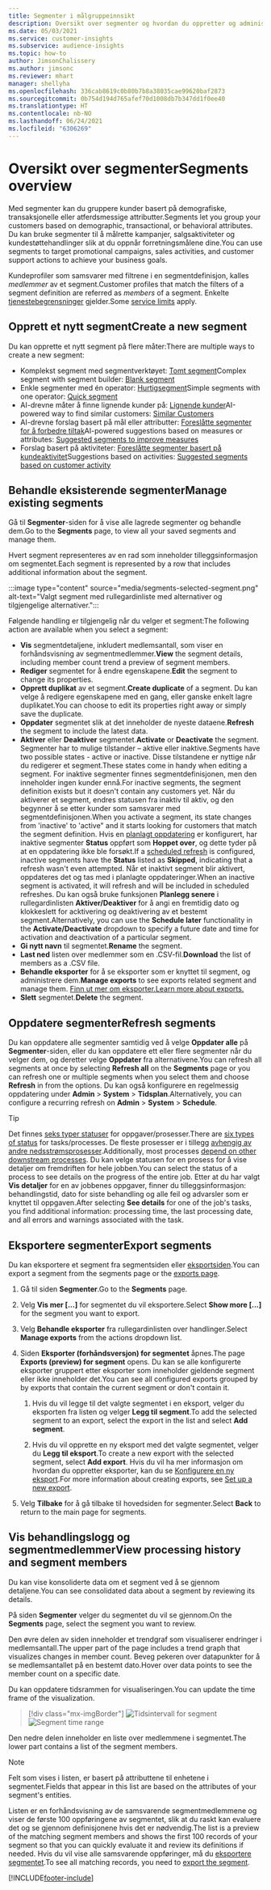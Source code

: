 ```yaml
---
title: Segmenter i målgruppeinnsikt
description: Oversikt over segmenter og hvordan du oppretter og administrerer dem.
ms.date: 05/03/2021
ms.service: customer-insights
ms.subservice: audience-insights
ms.topic: how-to
author: JimsonChalissery
ms.author: jimsonc
ms.reviewer: mhart
manager: shellyha
ms.openlocfilehash: 336cab8619c0b80b7b8a38035cae99620baf2873
ms.sourcegitcommit: 0b754d194d765afef70d1008db7b347dd1f0ee40
ms.translationtype: HT
ms.contentlocale: nb-NO
ms.lasthandoff: 06/24/2021
ms.locfileid: "6306269"
---
```

# <a name="segments-overview"></a><span data-ttu-id="a09b7-103">Oversikt over segmenter</span><span class="sxs-lookup"><span data-stu-id="a09b7-103">Segments overview</span></span>

<span data-ttu-id="a09b7-104">Med segmenter kan du gruppere kunder basert på demografiske, transaksjonelle eller atferdsmessige attributter.</span><span class="sxs-lookup"><span data-stu-id="a09b7-104">Segments let you group your customers based on demographic, transactional, or behavioral attributes.</span></span> <span data-ttu-id="a09b7-105">Du kan bruke segmenter til å målrette kampanjer, salgsaktiviteter og kundestøttehandlinger slik at du oppnår forretningsmålene dine.</span><span class="sxs-lookup"><span data-stu-id="a09b7-105">You can use segments to target promotional campaigns, sales activities, and customer support actions to achieve your business goals.</span></span>

<span data-ttu-id="a09b7-106">Kundeprofiler som samsvarer med filtrene i en segmentdefinisjon, kalles *medlemmer* av et segment.</span><span class="sxs-lookup"><span data-stu-id="a09b7-106">Customer profiles that match the filters of a segment definition are referred as *members* of a segment.</span></span> <span data-ttu-id="a09b7-107">Enkelte [tjenestebegrensninger](service-limits.md) gjelder.</span><span class="sxs-lookup"><span data-stu-id="a09b7-107">Some [service limits](service-limits.md) apply.</span></span>

## <a name="create-a-new-segment"></a><span data-ttu-id="a09b7-108">Opprett et nytt segment</span><span class="sxs-lookup"><span data-stu-id="a09b7-108">Create a new segment</span></span>

<span data-ttu-id="a09b7-109">Du kan opprette et nytt segment på flere måter:</span><span class="sxs-lookup"><span data-stu-id="a09b7-109">There are multiple ways to create a new segment:</span></span> 

- <span data-ttu-id="a09b7-110">Komplekst segment med segmentverktøyet: [Tomt segment](segment-builder.md#create-a-new-segment)</span><span class="sxs-lookup"><span data-stu-id="a09b7-110">Complex segment with segment builder: [Blank segment](segment-builder.md#create-a-new-segment)</span></span>
- <span data-ttu-id="a09b7-111">Enkle segmenter med én operator: [Hurtigsegment](segment-builder.md#quick-segments)</span><span class="sxs-lookup"><span data-stu-id="a09b7-111">Simple segments with one operator: [Quick segment](segment-builder.md#quick-segments)</span></span>
- <span data-ttu-id="a09b7-112">AI-drevne måter å finne lignende kunder på: [Lignende kunder](find-similar-customer-segments.md)</span><span class="sxs-lookup"><span data-stu-id="a09b7-112">AI-powered way to find similar customers: [Similar Customers](find-similar-customer-segments.md)</span></span>
- <span data-ttu-id="a09b7-113">AI-drevne forslag basert på mål eller attributter: [Foreslåtte segmenter for å forbedre tiltak](suggested-segments.md)</span><span class="sxs-lookup"><span data-stu-id="a09b7-113">AI-powered suggestions based on measures or attributes: [Suggested segments to improve measures](suggested-segments.md)</span></span>
- <span data-ttu-id="a09b7-114">Forslag basert på aktiviteter: [Foreslåtte segmenter basert på kundeaktivitet](suggested-segments-activity.md)</span><span class="sxs-lookup"><span data-stu-id="a09b7-114">Suggestions based on activities: [Suggested segments based on customer activity](suggested-segments-activity.md)</span></span>

## <a name="manage-existing-segments"></a><span data-ttu-id="a09b7-115">Behandle eksisterende segmenter</span><span class="sxs-lookup"><span data-stu-id="a09b7-115">Manage existing segments</span></span>

<span data-ttu-id="a09b7-116">Gå til **Segmenter**-siden for å vise alle lagrede segmenter og behandle dem.</span><span class="sxs-lookup"><span data-stu-id="a09b7-116">Go to the **Segments** page, to view all your saved segments and manage them.</span></span>

<span data-ttu-id="a09b7-117">Hvert segment representeres av en rad som inneholder tilleggsinformasjon om segmentet.</span><span class="sxs-lookup"><span data-stu-id="a09b7-117">Each segment is represented by a row that includes additional information about the segment.</span></span>

:::image type="content" source="media/segments-selected-segment.png" alt-text="Valgt segment med rullegardinliste med alternativer og tilgjengelige alternativer.":::

<span data-ttu-id="a09b7-119">Følgende handling er tilgjengelig når du velger et segment:</span><span class="sxs-lookup"><span data-stu-id="a09b7-119">The following action are available when you select a segment:</span></span>

- <span data-ttu-id="a09b7-120">**Vis** segmentdetaljene, inkludert medlemsantall, som viser en forhåndsvisning av segmentmedlemmer.</span><span class="sxs-lookup"><span data-stu-id="a09b7-120">**View** the segment details, including member count trend a preview of segment members.</span></span>
- <span data-ttu-id="a09b7-121">**Rediger** segmentet for å endre egenskapene.</span><span class="sxs-lookup"><span data-stu-id="a09b7-121">**Edit** the segment to change its properties.</span></span>
- <span data-ttu-id="a09b7-122">**Opprett duplikat** av et segment.</span><span class="sxs-lookup"><span data-stu-id="a09b7-122">**Create duplicate** of a segment.</span></span> <span data-ttu-id="a09b7-123">Du kan velge å redigere egenskapene med en gang, eller ganske enkelt lagre duplikatet.</span><span class="sxs-lookup"><span data-stu-id="a09b7-123">You can choose to edit its properties right away or simply save the duplicate.</span></span>
- <span data-ttu-id="a09b7-124">**Oppdater** segmentet slik at det inneholder de nyeste dataene.</span><span class="sxs-lookup"><span data-stu-id="a09b7-124">**Refresh** the segment to include the latest data.</span></span>
- <span data-ttu-id="a09b7-125">**Aktiver** eller **Deaktiver** segmentet.</span><span class="sxs-lookup"><span data-stu-id="a09b7-125">**Activate** or **Deactivate** the segment.</span></span> <span data-ttu-id="a09b7-126">Segmenter har to mulige tilstander – aktive eller inaktive.</span><span class="sxs-lookup"><span data-stu-id="a09b7-126">Segments have two possible states - active or inactive.</span></span> <span data-ttu-id="a09b7-127">Disse tilstandene er nyttige når du redigerer et segment.</span><span class="sxs-lookup"><span data-stu-id="a09b7-127">These states come in handy when editing a segment.</span></span> <span data-ttu-id="a09b7-128">For inaktive segmenter finnes segmentdefinisjonen, men den inneholder ingen kunder ennå.</span><span class="sxs-lookup"><span data-stu-id="a09b7-128">For inactive segments, the segment definition exists but it doesn't contain any customers yet.</span></span> <span data-ttu-id="a09b7-129">Når du aktiverer et segment, endres statusen fra inaktiv til aktiv, og den begynner å se etter kunder som samsvarer med segmentdefinisjonen.</span><span class="sxs-lookup"><span data-stu-id="a09b7-129">When you activate a segment, its state changes from 'inactive' to 'active" and it starts looking for customers that match the segment definition.</span></span> <span data-ttu-id="a09b7-130">Hvis en [planlagt oppdatering](system.md#schedule-tab) er konfigurert, har inaktive segmenter **Status** oppført som **Hoppet over**, og dette tyder på at en oppdatering ikke ble forsøkt.</span><span class="sxs-lookup"><span data-stu-id="a09b7-130">If a [scheduled refresh](system.md#schedule-tab) is configured, inactive segments have the **Status** listed as **Skipped**, indicating that a refresh wasn't even attempted.</span></span> <span data-ttu-id="a09b7-131">Når et inaktivt segment blir aktivert, oppdateres det og tas med i planlagte oppdateringer.</span><span class="sxs-lookup"><span data-stu-id="a09b7-131">When an inactive segment is activated, it will refresh and will be included in scheduled refreshes.</span></span>
  <span data-ttu-id="a09b7-132">Du kan også bruke funksjonen **Planlegg senere** i rullegardinlisten **Aktiver/Deaktiver** for å angi en fremtidig dato og klokkeslett for acktivering og deaktivering av et bestemt segment.</span><span class="sxs-lookup"><span data-stu-id="a09b7-132">Alternatively, you can use the **Schedule later** functionality in the **Activate/Deactivate** dropdown to specify a future date and time for activation and deactivation of a particular segment.</span></span>
- <span data-ttu-id="a09b7-133">**Gi nytt navn** til segmentet.</span><span class="sxs-lookup"><span data-stu-id="a09b7-133">**Rename** the segment.</span></span>
- <span data-ttu-id="a09b7-134">**Last ned** listen over medlemmer som en .CSV-fil.</span><span class="sxs-lookup"><span data-stu-id="a09b7-134">**Download** the list of members as a .CSV file.</span></span>
- <span data-ttu-id="a09b7-135">**Behandle eksporter** for å se eksporter som er knyttet til segment, og administrere dem.</span><span class="sxs-lookup"><span data-stu-id="a09b7-135">**Manage exports** to see exports related segment and manage them.</span></span> [<span data-ttu-id="a09b7-136">Finn ut mer om eksporter.</span><span class="sxs-lookup"><span data-stu-id="a09b7-136">Learn more about exports.</span></span>](export-destinations.md)
- <span data-ttu-id="a09b7-137">**Slett** segmentet.</span><span class="sxs-lookup"><span data-stu-id="a09b7-137">**Delete** the segment.</span></span>

## <a name="refresh-segments"></a><span data-ttu-id="a09b7-138">Oppdatere segmenter</span><span class="sxs-lookup"><span data-stu-id="a09b7-138">Refresh segments</span></span>

<span data-ttu-id="a09b7-139">Du kan oppdatere alle segmenter samtidig ved å velge **Oppdater alle** på **Segmenter**-siden, eller du kan oppdatere ett eller flere segmenter når du velger dem, og deretter velge **Oppdater** fra alternativene.</span><span class="sxs-lookup"><span data-stu-id="a09b7-139">You can refresh all segments at once by selecting **Refresh all** on the **Segments** page or you can refresh one or multiple segments when you select them and choose **Refresh** in from the options.</span></span> <span data-ttu-id="a09b7-140">Du kan også konfigurere en regelmessig oppdatering under **Admin** > **System** > **Tidsplan**.</span><span class="sxs-lookup"><span data-stu-id="a09b7-140">Alternatively, you can configure a recurring refresh on **Admin** > **System** > **Schedule**.</span></span>

> [!TIP]
> <span data-ttu-id="a09b7-141">Det finnes [seks typer statuser](system.md#status-types) for oppgaver/prosesser.</span><span class="sxs-lookup"><span data-stu-id="a09b7-141">There are [six types of status](system.md#status-types) for tasks/processes.</span></span> <span data-ttu-id="a09b7-142">De fleste prosesser er i tillegg [avhengig av andre nedsstrømsprosesser](system.md#refresh-policies).</span><span class="sxs-lookup"><span data-stu-id="a09b7-142">Additionally, most processes [depend on other downstream processes](system.md#refresh-policies).</span></span> <span data-ttu-id="a09b7-143">Du kan velge statusen for en prosess for å vise detaljer om fremdriften for hele jobben.</span><span class="sxs-lookup"><span data-stu-id="a09b7-143">You can select the status of a process to see details on the progress of the entire job.</span></span> <span data-ttu-id="a09b7-144">Etter at du har valgt **Vis detaljer** for en av jobbenes oppgaver, finner du tilleggsinformasjon: behandlingstid, dato for siste behandling og alle feil og advarsler som er knyttet til oppgaven.</span><span class="sxs-lookup"><span data-stu-id="a09b7-144">After selecting **See details** for one of the job's tasks, you find additional information: processing time, the last processing date, and all errors and warnings associated with the task.</span></span>

## <a name="export-segments"></a><span data-ttu-id="a09b7-145">Eksportere segmenter</span><span class="sxs-lookup"><span data-stu-id="a09b7-145">Export segments</span></span>

<span data-ttu-id="a09b7-146">Du kan eksportere et segment fra segmentsiden eller [eksportsiden](export-destinations.md).</span><span class="sxs-lookup"><span data-stu-id="a09b7-146">You can export a segment from the segments page or the [exports page](export-destinations.md).</span></span> 

1. <span data-ttu-id="a09b7-147">Gå til siden **Segmenter**.</span><span class="sxs-lookup"><span data-stu-id="a09b7-147">Go to the **Segments** page.</span></span>

1. <span data-ttu-id="a09b7-148">Velg **Vis mer [...]** for segmentet du vil eksportere.</span><span class="sxs-lookup"><span data-stu-id="a09b7-148">Select **Show more [...]** for the segment you want to export.</span></span>

1. <span data-ttu-id="a09b7-149">Velg **Behandle eksporter** fra rullegardinlisten over handlinger.</span><span class="sxs-lookup"><span data-stu-id="a09b7-149">Select **Manage exports** from the actions dropdown list.</span></span>

1. <span data-ttu-id="a09b7-150">Siden **Eksporter (forhåndsversjon) for segmentet** åpnes.</span><span class="sxs-lookup"><span data-stu-id="a09b7-150">The page **Exports (preview) for segment** opens.</span></span> <span data-ttu-id="a09b7-151">Du kan se alle konfigurerte eksporter gruppert etter eksporter som inneholder gjeldende segment eller ikke inneholder det.</span><span class="sxs-lookup"><span data-stu-id="a09b7-151">You can see all configured exports grouped by by exports that contain the current segment or don't contain it.</span></span>

   1. <span data-ttu-id="a09b7-152">Hvis du vil legge til det valgte segmentet i en eksport, velger du eksporten fra listen og velger **Legg til segment**.</span><span class="sxs-lookup"><span data-stu-id="a09b7-152">To add the selected segment to an export, select the export in the list and select **Add segment**.</span></span>

   1. <span data-ttu-id="a09b7-153">Hvis du vil opprette en ny eksport med det valgte segmentet, velger du **Legg til eksport**.</span><span class="sxs-lookup"><span data-stu-id="a09b7-153">To create a new export with the selected segment, select **Add export**.</span></span> <span data-ttu-id="a09b7-154">Hvis du vil ha mer informasjon om hvordan du oppretter eksporter, kan du se [Konfigurere en ny eksport](export-destinations.md#set-up-a-new-export).</span><span class="sxs-lookup"><span data-stu-id="a09b7-154">For more information about creating exports, see [Set up a new export](export-destinations.md#set-up-a-new-export).</span></span>

1. <span data-ttu-id="a09b7-155">Velg **Tilbake** for å gå tilbake til hovedsiden for segmenter.</span><span class="sxs-lookup"><span data-stu-id="a09b7-155">Select **Back** to return to the main page for segments.</span></span>

## <a name="view-processing-history-and-segment-members"></a><span data-ttu-id="a09b7-156">Vis behandlingslogg og segmentmedlemmer</span><span class="sxs-lookup"><span data-stu-id="a09b7-156">View processing history and segment members</span></span>

<span data-ttu-id="a09b7-157">Du kan vise konsoliderte data om et segment ved å se gjennom detaljene.</span><span class="sxs-lookup"><span data-stu-id="a09b7-157">You can see consolidated data about a segment by reviewing its details.</span></span>

<span data-ttu-id="a09b7-158">På siden **Segmenter** velger du segmentet du vil se gjennom.</span><span class="sxs-lookup"><span data-stu-id="a09b7-158">On the **Segments** page, select the segment you want to review.</span></span>

<span data-ttu-id="a09b7-159">Den øvre delen av siden inneholder et trendgraf som visualiserer endringer i medlemsantall.</span><span class="sxs-lookup"><span data-stu-id="a09b7-159">The upper part of the page includes a trend graph that visualizes changes in member count.</span></span> <span data-ttu-id="a09b7-160">Beveg pekeren over datapunkter for å se medlemsantallet på en bestemt dato.</span><span class="sxs-lookup"><span data-stu-id="a09b7-160">Hover over data points to see the member count on a specific date.</span></span>

<span data-ttu-id="a09b7-161">Du kan oppdatere tidsrammen for visualiseringen.</span><span class="sxs-lookup"><span data-stu-id="a09b7-161">You can update the time frame of the visualization.</span></span>

> [!div class="mx-imgBorder"]
> <span data-ttu-id="a09b7-162">![Tidsintervall for segment](media/segment-time-range.png "Tidsintervall for segment")</span><span class="sxs-lookup"><span data-stu-id="a09b7-162">![Segment time range](media/segment-time-range.png "Segment time range")</span></span>

<span data-ttu-id="a09b7-163">Den nedre delen inneholder en liste over medlemmene i segmentet.</span><span class="sxs-lookup"><span data-stu-id="a09b7-163">The lower part contains a list of the segment members.</span></span>

> [!NOTE]
> <span data-ttu-id="a09b7-164">Felt som vises i listen, er basert på attributtene til enhetene i segmentet.</span><span class="sxs-lookup"><span data-stu-id="a09b7-164">Fields that appear in this list are based on the attributes of your segment's entities.</span></span>
>
><span data-ttu-id="a09b7-165">Listen er en forhåndsvisning av de samsvarende segmentmedlemmene og viser de første 100 oppføringene av segmentet, slik at du raskt kan evaluere det og se gjennom definisjonene hvis det er nødvendig.</span><span class="sxs-lookup"><span data-stu-id="a09b7-165">The list is a preview of the matching segment members and shows the first 100 records of your segment so that you can quickly evaluate it and review its definitions if needed.</span></span> <span data-ttu-id="a09b7-166">Hvis du vil vise alle samsvarende oppføringer, må du [eksportere segmentet](export-destinations.md).</span><span class="sxs-lookup"><span data-stu-id="a09b7-166">To see all matching records, you need to [export the segment](export-destinations.md).</span></span>

[!INCLUDE[footer-include](../includes/footer-banner.md)] 

